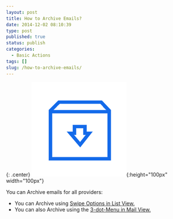 ```yaml
---
layout: post
title: How to Archive Emails?
date: 2014-12-02 08:10:39
type: post
published: true
status: publish
categories:
  - Basic Actions
tags: []
slug: /how-to-archive-emails/
---
```


{: .center}
![ic_action_wear_archive](/assets/ic_action_wear_archive.png){:height="100px" width="100px"}

You can Archive emails for all providers:

* You can Archive using [Swipe Options in List View.](/swipe-menu-options-type-mail/)
* You can also Archive using the [3-dot-Menu in Mail View.](/3-dot-menu-options/)